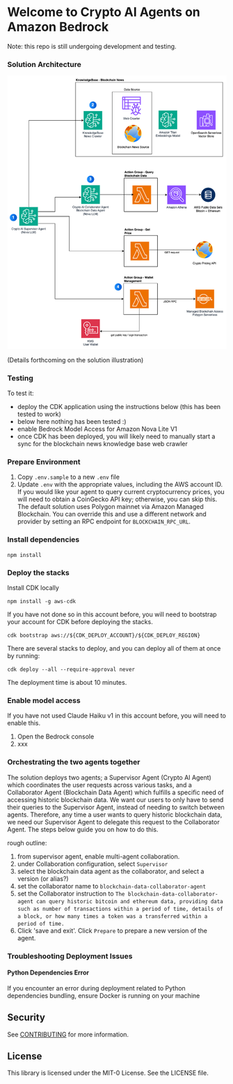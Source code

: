 # Welcome to Crypto AI Agents on Amazon Bedrock

Note: this repo is still undergoing development and testing.

### Solution Architecture
![Architecture Diagram](architecture.png)

(Details forthcoming on the solution illustration)

### Testing
To test it:
- deploy the CDK application using the instructions below (this has been tested to work)
- below here nothing has been tested :) 
- enable Bedrock Model Access for Amazon Nova Lite V1
- once CDK has been deployed, you will likely need to manually start a sync for the blockchain news knowledge base web crawler

### Prepare Environment

1. Copy `.env.sample` to a new `.env` file
2. Update `.env` with the appropriate values, including the AWS account ID. If you would like your agent to query current  cryptocurrency prices, you will need to obtain a CoinGecko API key; otherwise, you can skip this. The default solution uses Polygon mainnet via Amazon Managed Blockchain. You can override this and use a different network and provider by setting an RPC endpoint for `BLOCKCHAIN_RPC_URL`. 

### Install dependencies

```
npm install
```

### Deploy the stacks

Install CDK locally
```
npm install -g aws-cdk
```

If you have not done so in this account before, you will need to bootstrap your account for CDK before deploying the stacks.
```
cdk bootstrap aws://${CDK_DEPLOY_ACCOUNT}/${CDK_DEPLOY_REGION}
```

There are several stacks to deploy, and you can deploy all of them at once by running:
```
cdk deploy --all --require-approval never
```

The deployment time is about 10 minutes.

### Enable model access

If you have not used Claude Haiku v1 in this account before, you will need to enable this.
1. Open the Bedrock console
2. xxx

### Orchestrating the two agents together

The solution deploys two agents; a Supervisor Agent (Crypto AI Agent) which coordinates the user requests across various tasks, and a Collaborator Agent (Blockchain Data Agent) which fulfills a specific need of accessing historic blockchain data. We want our users to only have to send their queries to the Supervisor Agent, instead of needing to switch between agents. Therefore, any time a user wants to query historic blockchain data, we need our Supervisor Agent to delegate this request to the Collaborator Agent. The steps below guide you on how to do this.

rough outline:
1. from supervisor agent, enable multi-agent collaboration.
2. under Collaboration configuration, select `Supervisor`
3. select the blockchain data agent as the collaborator, and select a version (or alias?)
4. set the collaborator name to `blockchain-data-collaborator-agent`
5. set the Collaborator instruction to `The blockchain-data-collaborator-agent can query historic bitcoin and ethereum data, providing data such as number of transactions within a period of time, details of a block, or how many times a token was a transferred within a period of time.`
6. Click 'save and exit'. Click `Prepare` to prepare a new version of the agent.


### Troubleshooting Deployment Issues

#### Python Dependencies Error
If you encounter an error during deployment related to Python dependencies bundling, ensure Docker is running on your machine

## Security

See [CONTRIBUTING](CONTRIBUTING.md#security-issue-notifications) for more information.

## License

This library is licensed under the MIT-0 License. See the LICENSE file.

